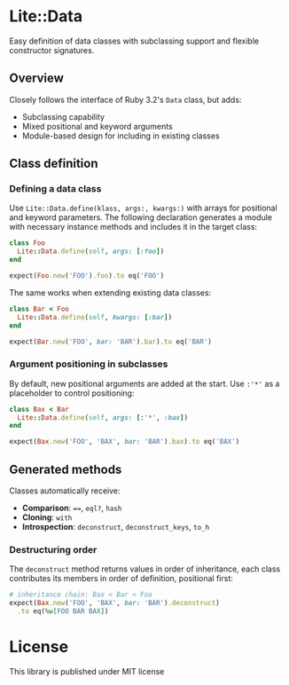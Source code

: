 # Lite::Data
Easy definition of data classes with subclassing support 
and flexible constructor signatures.

## Overview
Closely follows the interface of Ruby 3.2's `Data` class, but adds:
- Subclassing capability
- Mixed positional and keyword arguments
- Module-based design for including in existing classes

## Class definition
### Defining a data class
Use `Lite::Data.define(klass, args:, kwargs:)` with arrays for positional 
and keyword parameters. The following declaration generates a module with
necessary instance methods and includes it in the target class:

```ruby rspec definition_superclass
class Foo
  Lite::Data.define(self, args: [:foo])
end

expect(Foo.new('FOO').foo).to eq('FOO')
```

The same works when extending existing data classes:
```ruby rspec definition_subclass
class Bar < Foo
  Lite::Data.define(self, kwargs: [:bar])
end

expect(Bar.new('FOO', bar: 'BAR').bar).to eq('BAR')
```

### Argument positioning in subclasses
By default, new positional arguments are added at the start. Use `:'*'` 
as a placeholder to control positioning:

```ruby rspec definition_argument_positioning
class Bax < Bar
  Lite::Data.define(self, args: [:'*', :bax])
end

expect(Bax.new('FOO', 'BAX', bar: 'BAR').bax).to eq('BAX')
```

## Generated methods
Classes automatically receive:
- **Comparison**: `==`, `eql?`, `hash`
- **Cloning**: `with`
- **Introspection**: `deconstruct`, `deconstruct_keys`, `to_h`

### Destructuring order
The `deconstruct` method returns values in order of inheritance, 
each class contributes its members in order of definition, 
positional first:
```ruby rspec introspection_deconstruct
# inheritance chain: Bax < Bar < Foo
expect(Bax.new('FOO', 'BAX', bar: 'BAR').deconstruct)
  .to eq(%w[FOO BAR BAX])
```

# License
This library is published under MIT license
